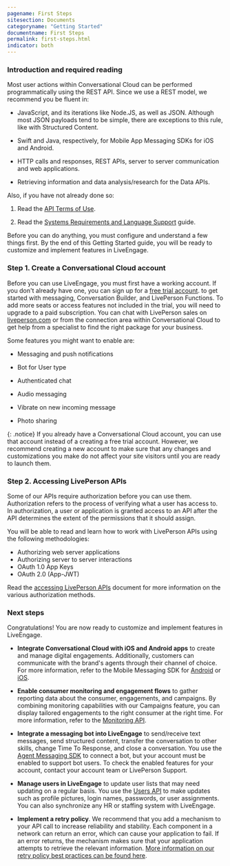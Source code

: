 ```yaml
---
pagename: First Steps
sitesection: Documents
categoryname: "Getting Started"
documentname: First Steps
permalink: first-steps.html
indicator: both
---
```


### Introduction and required reading

Most user actions within Conversational Cloud can be performed programmatically using the REST API. Since we use a REST model, we recommend you be fluent in:

* JavaScript, and its iterations like Node.JS, as well as JSON. Although most JSON payloads tend to be simple, there are exceptions to this rule, like with Structured Content.

* Swift and Java, respectively, for Mobile App Messaging SDKs for iOS and Android.

* HTTP calls and responses, REST APIs, server to server communication and web applications.

* Retrieving information and data analysis/research for the Data APIs.

Also, if you have not already done so:

1. Read the [API Terms of Use](https://www.liveperson.com/policies/apitou).

2. Read the [Systems Requirements and Language Support](https://knowledge.liveperson.com/admin-settings-system-requirements.html) guide.

Before you can do anything, you must configure and understand a few things first. By the end of this Getting Started guide, you will be ready to customize and implement features in LiveEngage.

### Step 1. Create a Conversational Cloud account

Before you can use LiveEngage, you must first have a working account. If you don't already have one, you can sign up for a [free trial account](https://developers.liveperson.com/register.html). to get started with messaging, Conversation Builder, and LivePerson Functions.  To add more seats or access features not included in the trial, you will need to upgrade to a paid subscription.  You can chat with LivePerson sales on [liveperson.com](https://www.liveperson.com) or from the connection area within Conversational Cloud to get help from a specialist to find the right package for your business.

Some features you might want to enable are:

* Messaging and push notifications

* Bot for User type

* Authenticated chat

* Audio messaging

* Vibrate on new incoming message

* Photo sharing

{: .notice}
If you already have a Conversational Cloud account, you can use that account instead of a creating a free trial account. However, we recommend creating a new account to make sure that any changes and customizations you make do not affect your site visitors until you are ready to launch them.

### Step 2. Accessing LivePerson APIs

Some of our APIs require authorization before you can use them. Authorization refers to the process of verifying what a user has access to. In authorization, a user or application is granted access to an API after the API determines the extent of the permissions that it should assign.

You will be able to read and learn how to work with LivePerson APIs using the following methodologies:

- Authorizing web server applications
- Authorizing server to server interactions
- OAuth 1.0 App Keys
- OAuth 2.0 (App-JWT)

Read the [accessing LivePerson APIs](/common-resources-accessing-liveperson-apis.html) document for more information on the various authorization methods.

### Next steps

Congratulations! You are now ready to customize and implement features in LiveEngage.

- **Integrate Conversational Cloud with iOS and Android apps** to create and manage digital engagements.  Additionally, customers can communicate with the brand's agents through their channel of choice. For more information, refer to the Mobile Messaging SDK for [Android](mobile-app-messaging-sdk-for-android-overview.html) or [iOS](mobile-app-messaging-sdk-for-ios-overview.html).

- **Enable consumer monitoring and engagement flows** to gather reporting data about the consumer, engagements, and campaigns. By combining monitoring capabilities with our Campaigns feature, you can display tailored engagements to the right consumer at the right time. For more information, refer to the [Monitoring API](monitoring-api-overview.html).

- **Integrate a messaging bot into LiveEngage** to send/receive text messages, send structured content, transfer the conversation to other skills, change Time To Response, and close a conversation. You use the [Agent Messaging SDK](messaging-agent-sdk-overview.html) to connect a bot, but your account must be enabled to support bot users. To check the enabled features for your account, contact your account team or LivePerson Support.

- **Manage users in LiveEngage** to update user lists that may need updating on a regular basis. You use the [Users API](users-api-overview.html) to make updates such as profile pictures, login names, passwords, or user assignments. You can also synchronize any HR or staffing system with LiveEngage.

- **Implement a retry policy**. We recommend that you add a mechanism to your API call to increase reliability and stability. Each component in a network can return an error, which can cause your application to fail.  If an error returns, the mechanism makes sure that your application attempts to retrieve the relevant information. [More information on our retry policy best practices can be found here](retry-and-keepalive-best-practices-overview.html).
